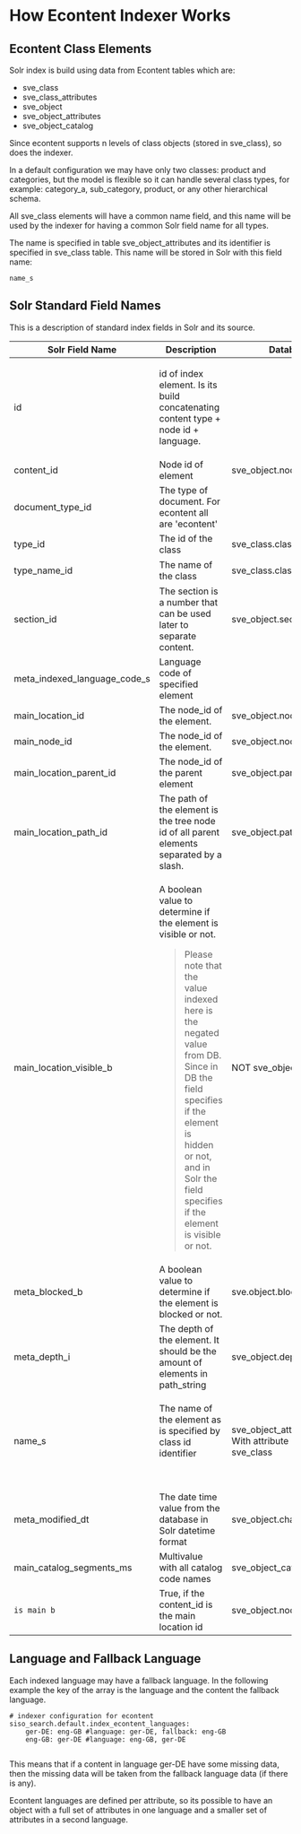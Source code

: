 #  How Econtent Indexer Works 

## Econtent Class Elements

Solr index is build using data from Econtent tables which are:

  - sve\_class
  - sve\_class\_attributes
  - sve\_object
  - sve\_object\_attributes
  - sve\_object\_catalog

Since econtent supports n levels of class objects (stored in sve\_class), so does the indexer.

In a default configuration we may have only two classes: product and categories, but the model is flexible so it can handle several class types, for example: category\_a, sub\_category, product, or any other hierarchical schema.

All sve\_class elements will have a common name field, and this name will be used by the indexer for having a common Solr field name for all types.

The name is specified in table sve\_object\_attributes and its identifier is specified in sve\_class table. This name will be stored in Solr with this field name: 

    name_s

## Solr Standard Field Names

This is a description of standard index fields in Solr and its source.

<table>
<thead>
<tr class="header">
<th>Solr Field Name</th>
<th>Description</th>
<th>Database Field</th>
<th>Example</th>
</tr>
</thead>
<tbody>
<tr>
<td>id</td>
<td><p>id of index element. Is its build concatenating content type + node id + language.</p></td>
<td><br />
</td>
<td><pre class="syntax language-json"><code>econtent11gerde</code></pre></td>
</tr>
<tr>
<td>content_id</td>
<td>Node id of element</td>
<td>sve_object.node_id</td>
<td>11</td>
</tr>
<tr>
<td>document_type_id</td>
<td>The type of document. For econtent all are 'econtent'</td>
<td><br />
</td>
<td>econtent</td>
</tr>
<tr>
<td>type_id</td>
<td>The id of the class</td>
<td>sve_class.class_id</td>
<td>1</td>
</tr>
<tr>
<td>type_name_id</td>
<td>The name of the class</td>
<td>sve_class.class_name</td>
<td><pre class="syntax language-json"><code>product_group</code></pre></td>
</tr>
<tr>
<td>section_id</td>
<td>The section is a number that can be used later to separate content.</td>
<td>sve_object.section_id</td>
<td>1</td>
</tr>
<tr>
<td>meta_indexed_language_code_s</td>
<td>Language code of specified element</td>
<td><br />
</td>
<td>ger-DE</td>
</tr>
<tr>
<td>main_location_id</td>
<td>The node_id of the element.</td>
<td>sve_object.node_id</td>
<td>11</td>
</tr>
<tr>
<td>main_node_id</td>
<td>The node_id of the element.</td>
<td>sve_object.node_id</td>
<td>11</td>
</tr>
<tr>
<td>main_location_parent_id</td>
<td>The node_id of the parent element</td>
<td>sve_object.parent_id</td>
<td>2</td>
</tr>
<tr>
<td>main_location_path_id</td>
<td>The path of the element is the tree node id of all parent elements separated by a slash.</td>
<td>sve_object.path_string</td>
<td>/2/11/</td>
</tr>
<tr>
<td>main_location_visible_b</td>
<td><p>A boolean value to determine if the element is visible or not.</p>
<blockquote>
<p>Please note that the value indexed here is the negated value from DB. Since in DB the field specifies if the element is hidden or not, and in Solr the field specifies if the element is visible or not.</p>
</blockquote></td>
<td>NOT sve_object.hidden</td>
<td>true</td>
</tr>
<tr>
<td>meta_blocked_b</td>
<td>A boolean value to determine if the element is blocked or not.</td>
<td>sve.object.blocked</td>
<td>false</td>
</tr>
<tr>
<td>meta_depth_i</td>
<td>The depth of the element. It should be the amount of elements in path_string</td>
<td>sve_object.depth</td>
<td>2</td>
</tr>
<tr>
<td>name_s</td>
<td><p>The name of the element as is specified by class id identifier</p>
<p><br />
</p></td>
<td>sve_object_attributes.data_text<br />
With attribute id determined in sve_class</td>
<td><pre class="syntax language-json"><code>DMT</code></pre></td>
</tr>
<tr>
<td>meta_modified_dt</td>
<td>The date time value from the database in Solr datetime format</td>
<td>sve_object.change_date</td>
<td><pre class="syntax language-json"><code>2016-06-21T08:52:40Z</code></pre></td>
</tr>
<tr>
<td>main_catalog_segments_ms</td>
<td>Multivalue with all catalog code names</td>
<td>sve_object_catalog.catalog_code</td>
<td>ALL, NORMAL</td>
</tr>
<tr>
<td><pre><code>is_main_b</code></pre></td>
<td>True, if the content_id is the main location id</td>
<td>sve_object.node_id</td>
<td>true</td>
</tr>
</tbody>
</table>

## Language and Fallback Language

Each indexed language may have a fallback language. In the following example the key of the array is the language and the content the fallback language.

``` 
# indexer configuration for econtent
siso_search.default.index_econtent_languages:
    ger-DE: eng-GB #language: ger-DE, fallback: eng-GB
    eng-GB: ger-DE #language: eng-GB, ger-DE
 
```

This means that if a content in language ger-DE have some missing data, then the missing data will be taken from the fallback language data (if there is any).

Econtent languages are defined per attribute, so its possible to have an object with a full set of attributes in one language and a smaller set of attributes in a second language.
